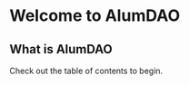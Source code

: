 # Welcome to AlumDAO 


## What is AlumDAO 

Check out the table of contents to begin.

```{tableofcontents}
```

